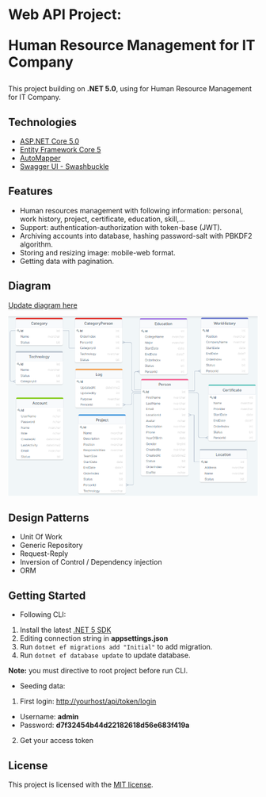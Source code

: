 ﻿# Web API Project:<p/>Human Resource Management for IT Company

This project building on **.NET 5.0**, using for Human Resource Management for IT Company. 

## Technologies

* [ASP.NET Core 5.0](https://docs.microsoft.com/en-us/aspnet/core/release-notes/aspnetcore-5.0?view=aspnetcore-5.0)
* [Entity Framework Core 5](https://docs.microsoft.com/en-us/ef/core/)
* [AutoMapper](https://automapper.org/)
* [Swagger UI - Swashbuckle](https://github.com/domaindrivendev/Swashbuckle.AspNetCore)

## Features
* Human resources management with following information: personal, work history, project, certificate, education, skill,...
* Support: authentication-authorization with token-base (JWT).
* Archiving accounts into database, hashing password-salt with PBKDF2 algorithm.
* Storing and resizing image: mobile-web format.
* Getting data with pagination.

## Diagram

[Update diagram here](https://drawsql.app/kim-young-ken/diagrams/hr-management)

![](/Docs/diagram.png)

## Design Patterns

* Unit Of Work
* Generic Repository
* Request-Reply
* Inversion of Control / Dependency injection
* ORM

## Getting Started

* Following CLI:

1. Install the latest [.NET 5 SDK](https://dotnet.microsoft.com/download/dotnet/5.0)
2. Editing connection string in **appsettings.json**
3. Run `dotnet ef migrations add "Initial"` to add migration.
4. Run `dotnet ef database update` to update database.

**Note:** you must directive to root project before run CLI.

* Seeding data: 

1. First login: [http://yourhost/api/token/login]()
 + Username: **admin**
 + Password: **d7f32454b44d22182618d56e683f419a**
2. Get your access token

## License

This project is licensed with the [MIT license](LICENSE).